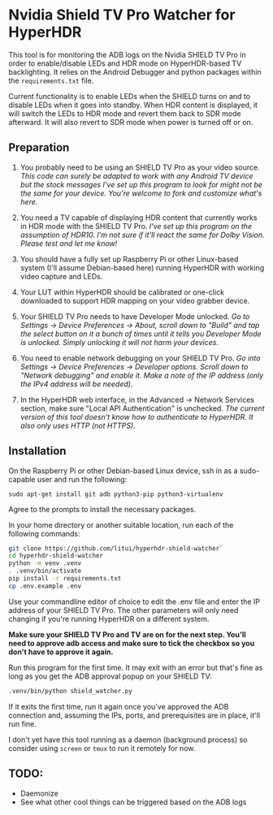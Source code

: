 # Nvidia Shield TV Pro Watcher for HyperHDR

This tool is for monitoring the ADB logs on the Nvidia SHIELD TV Pro in order to enable/disable LEDs and HDR mode on HyperHDR-based TV backlighting. It relies on the Android Debugger and python packages within the `requirements.txt` file.

Current functionality is to enable LEDs when the SHIELD turns on and to disable LEDs when it goes into standby. When HDR content is displayed, it will switch the LEDs to HDR mode and revert them back to SDR mode afterward. It will also revert to SDR mode when power is turned off or on.

## Preparation

1. You probably need to be using an SHIELD TV Pro as your video source. *This code can surely be adapted to work with any Android TV device but the stock messages I've set up this program to look for might not be the same for your device. You're welcome to fork and customize what's here.*

2. You need a TV capable of displaying HDR content that currently works in HDR mode with the SHIELD TV Pro. *I've set up this program on the assumption of HDR10. I'm not sure if it'll react the same for Dolby Vision. Please test and let me know!*

3. You should have a fully set up Raspberry Pi or other Linux-based system (I'll assume Debian-based here) running HyperHDR with working video capture and LEDs.

4. Your LUT within HyperHDR should be calibrated or one-click downloaded to support HDR mapping on your video grabber device.

5. Your SHIELD TV Pro needs to have Developer Mode unlocked. *Go to Settings -> Device Preferences -> About, scroll down to "Build" and tap the select button on it a bunch of times until it tells you Developer Mode is unlocked. Simply unlocking it will not harm your devices.*

6. You need to enable network debugging on your SHIELD TV Pro. *Go into Settings -> Device Preferences -> Developer options. Scroll down to "Network debugging" and enable it. Make a note of the IP address (only the IPv4 address will be needed).*

7. In the HyperHDR web interface, in the Advanced -> Network Services section, make sure "Local API Authentication" is unchecked. *The current version of this tool doesn't know how to authenticate to HyperHDR. It also only uses HTTP (not HTTPS).*

## Installation

On the Raspberry Pi or other Debian-based Linux device, ssh in as a sudo-capable user and run the following:

`sudo apt-get install git adb python3-pip python3-virtualenv`

Agree to the prompts to install the necessary packages.

In your home directory or another suitable location, run each of the following commands:

```bash
git clone https://github.com/litui/hyperhdr-shield-watcher`
cd hyperhdr-shield-watcher
python -m venv .venv
. .venv/bin/activate
pip install -r requirements.txt
cp .env.example .env
```

Use your commandline editor of choice to edit the .env file and enter the IP address of your SHIELD TV Pro. The other parameters will only need changing if you're running HyperHDR on a different system.

**Make sure your SHIELD TV Pro and TV are on for the next step. You'll need to approve adb access and make sure to tick the checkbox so you don't have to approve it again.**

Run this program for the first time. It may exit with an error but that's fine as long as you get the ADB approval popup on your SHIELD TV:

```bash
.venv/bin/python shield_watcher.py
```

If it exits the first time, run it again once you've approved the ADB connection and, assuming the IPs, ports, and prerequisites are in place, it'll run fine.

I don't yet have this tool running as a daemon (background process) so consider using `screen` or `tmux` to run it remotely for now.

## TODO:

* Daemonize
* See what other cool things can be triggered based on the ADB logs